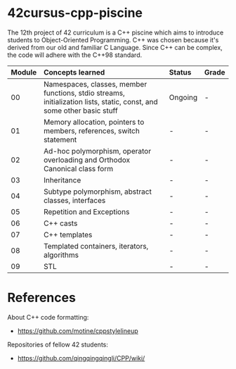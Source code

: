 # 42cursus-cpp-piscine
The 12th project of 42 curriculum is a C++ piscine which aims to introduce students to Object-Oriented Programming. C++ was chosen because it's derived from our old and familiar C Language. Since C++ can be complex, the code will adhere with the C++98 standard. 

|Module|Concepts learned|Status|Grade|
|:--|:--|:--|:--|
|00|Namespaces, classes, member functions, stdio streams, initialization lists, static, const, and some other basic stuff|Ongoing|-|
|01|Memory allocation, pointers to members, references, switch statement|-|-|
|02|Ad-hoc polymorphism, operator overloading and Orthodox Canonical class form|-|-|
|03|Inheritance|-|-|
|04|Subtype polymorphism, abstract classes, interfaces|-|-|
|05|Repetition and Exceptions|-|-|
|06|C++ casts|-|-|
|07|C++ templates|-|-|
|08|Templated containers, iterators, algorithms|-|-|
|09|STL|-|-|

# References

About C++ code formatting: 
- https://github.com/motine/cppstylelineup

Repositories of fellow 42 students:
- https://github.com/qingqingqingli/CPP/wiki/
